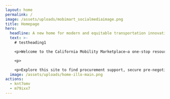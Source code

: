 ```yaml
---
layout: home
permalink: /
image: /assets/uploads/mobimart_socialmediaimage.png
title: Homepage
hero:
  headline: A new home for modern and equitable transportation innovations
  text: >-
    # testheading1

    <p>Welcome to the California Mobility Marketplace—a one-stop resource to help California’s transit providers upgrade their fare collection systems to accept contactless payment methods like credit/debit cards and smartphones.</p>

    <p>

    <p>Explore this site to find procurement support, secure pre-negotiated rates, and learn how contactless fare collection can help you and your riders.</p>
  image: /assets/uploads/home-illo-main.png
actions:
  - knt7omv
  - m79ixx7
---
```

